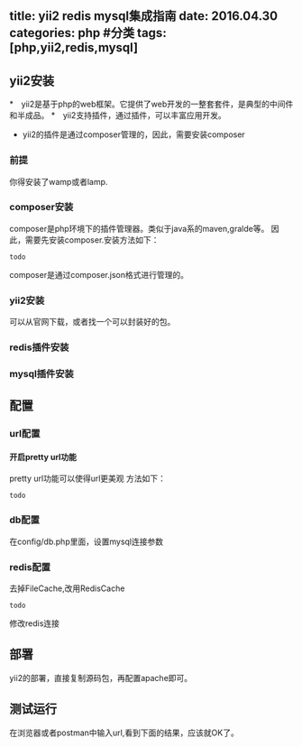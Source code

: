 title: yii2 redis mysql集成指南
date: 2016.04.30
categories: php #分类
tags: [php,yii2,redis,mysql]
---

## yii2安装
*　yii2是基于php的web框架。它提供了web开发的一整套套件，是典型的中间件和半成品。
*　yii2支持插件，通过插件，可以丰富应用开发。 
*  yii2的插件是通过composer管理的，因此，需要安装composer

### 前提
 你得安装了wamp或者lamp.

### composer安装
composer是php环境下的插件管理器。类似于java系的maven,gralde等。
因此，需要先安装composer.安装方法如下：
```
todo
```

composer是通过composer.json格式进行管理的。

### yii2安装
 可以从官网下载，或者找一个可以封装好的包。

### redis插件安装

### mysql插件安装

## 配置
### url配置
#### 开启pretty url功能
pretty url功能可以使得url更美观
方法如下：

```
todo
```

### db配置
在config/db.php里面，设置mysql连接参数

### redis配置
去掉FileCache,改用RedisCache


```
todo
```

修改redis连接

## 部署
yii2的部署，直接复制源码包，再配置apache即可。

## 测试运行
在浏览器或者postman中输入url,看到下面的结果，应该就OK了。